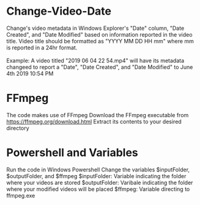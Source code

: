 # Change-Video-Date
Change's video metadata in Windows Explorer's "Date" column, "Date Created", and "Date Modified" based on information reported in the video title. Video title should be formatted as "YYYY MM DD HH mm" where mm is reported in a 24hr format. <br />
<br />
Example: A video titled "2019 06 04 22 54.mp4" will have its metadata changeed to report a "Date", "Date Created", and "Date Modified" to June 4th 2019 10:54 PM
# FFmpeg
The code makes use of FFmpeg
Download the FFmpeg executable from https://ffmpeg.org/download.html
Extract its contents to your desired directory
# Powershell and Variables
Run the code in Windows Powershell
Change the variables $inputFolder, $outputFolder, and $ffmpeg 
$inputFolder: Variable indicating the folder where your videos are stored
$outputFolder: Varibale indicating the folder where your modified videos will be placed
$ffmpeg: Variable directing to ffmpeg.exe
